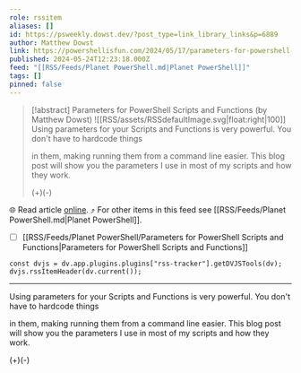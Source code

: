 ```yaml
---
role: rssitem
aliases: []
id: https://psweekly.dowst.dev/?post_type=link_library_links&p=6889
author: Matthew Dowst
link: https://powershellisfun.com/2024/05/17/parameters-for-powershell-scripts-and-functions/
published: 2024-05-24T12:23:18.000Z
feed: "[[RSS/Feeds/Planet PowerShell.md|Planet PowerShell]]"
tags: []
pinned: false
---
```


> [!abstract] Parameters for PowerShell Scripts and Functions (by Matthew Dowst)
> ![[RSS/assets/RSSdefaultImage.svg|float:right|100]] Using parameters for your Scripts and Functions is very powerful. You don't have to hardcode things
> 
> in them, making running them from a command line easier. This blog post will show you the parameters I use in most of my scripts and how they work.
> 
> (+)(-)

🌐 Read article [online](https://powershellisfun.com/2024/05/17/parameters-for-powershell-scripts-and-functions/). ⤴ For other items in this feed see [[RSS/Feeds/Planet PowerShell.md|Planet PowerShell]].

- [ ] [[RSS/Feeds/Planet PowerShell/Parameters for PowerShell Scripts and Functions|Parameters for PowerShell Scripts and Functions]]

~~~dataviewjs
const dvjs = dv.app.plugins.plugins["rss-tracker"].getDVJSTools(dv);
dvjs.rssItemHeader(dv.current());
~~~

- - -

Using parameters for your Scripts and Functions is very powerful. You don't have to hardcode things

in them, making running them from a command line easier. This blog post will show you the parameters I use in most of my scripts and how they work.

(+)(-)
